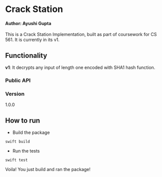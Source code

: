 # Crack Station
#### **Author**: Ayushi Gupta
This is a Crack Station Implementation, built as part of coursework for CS 561. It is currently in its v1. 

## Functionality
**v1**: It decrypts any input of length one encoded with SHA1 hash function. 

### Public API


### Version
1.0.0

## How to run

* Build the package
```
swift build
```
* Run the tests
```
swift test
```
Voila! You just build and ran the package!
